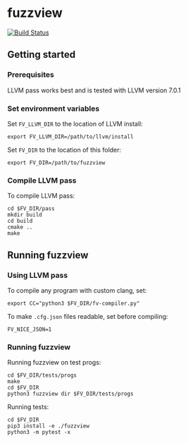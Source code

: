 # fuzzview

[![Build Status](https://travis-ci.org/vasilyrud/fuzzview.svg?branch=master)](https://travis-ci.org/vasilyrud/fuzzview)

## Getting started

### Prerequisites

LLVM pass works best and is tested with LLVM version 7.0.1

### Set environment variables

Set `FV_LLVM_DIR` to the location of LLVM install:

```
export FV_LLVM_DIR=/path/to/llvm/install
```

Set `FV_DIR` to the location of this folder:

```
export FV_DIR=/path/to/fuzzview
```

### Compile LLVM pass

To compile LLVM pass:

```
cd $FV_DIR/pass
mkdir build
cd build
cmake ..
make
```

## Running fuzzview

### Using LLVM pass

To compile any program with custom clang, set:

```
export CC="python3 $FV_DIR/fv-compiler.py"
```

To make `.cfg.json` files readable, set before compiling:

```
FV_NICE_JSON=1
```

### Running fuzzview

Running fuzzview on test progs:

```
cd $FV_DIR/tests/progs
make
cd $FV_DIR
python3 fuzzview dir $FV_DIR/tests/progs
```

Running tests:

```
cd $FV_DIR
pip3 install -e ./fuzzview
python3 -m pytest -x
```
